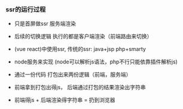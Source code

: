 ### ssr的运行过程
- 只是首屏做ssr 服务端渲染
- 后续的切换逻辑 执行的都是客户端渲染（前端路由来切换）
- (vue react)中使用ssr, 传统的ssr: java+jsp php+smarty 
- node服务来实现 (node可以解析js语法，php不行只能依靠插件解析js)


- 通过一份代码 打包出来两份逻辑（前端，服务端）
- 前端拿到打包出得js， 后端通过打包的结果渲染出字符串
- 前端得js + 后端渲染得字符串 = 扔到浏览器